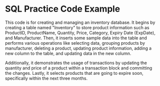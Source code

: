 # SQL Practice Code Example
This code is for creating and managing an inventory database. It begins by creating a table named "Inventory" to store product information such as ProductID, ProductName, Quantity, Price, Category, Expiry Date (ExpDate), and Manufacturer. Then, it inserts some sample data into the table and performs various operations like selecting data, grouping products by manufacturer, deleting a product, updating product information, adding a new column to the table, and updating data in the new column.

Additionally, it demonstrates the usage of transactions by updating the quantity and price of a product within a transaction block and committing the changes. Lastly, it selects products that are going to expire soon, specifically within the next three months.
